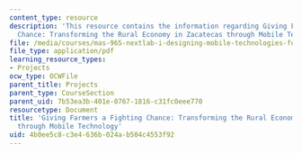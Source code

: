 ```yaml
---
content_type: resource
description: 'This resource contains the information regarding Giving Farmers a Fighting
  Chance: Transforming the Rural Economy in Zacatecas through Mobile Technology.'
file: /media/courses/mas-965-nextlab-i-designing-mobile-technologies-for-the-next-billion-users-fall-2008/4b0ee5c8c3e4636b024ab504c4553f92_MITMAS_965F08_farmers_m2.pdf
file_type: application/pdf
learning_resource_types:
- Projects
ocw_type: OCWFile
parent_title: Projects
parent_type: CourseSection
parent_uid: 7b53ea3b-401e-0767-1816-c31fc0eee770
resourcetype: Document
title: 'Giving Farmers a Fighting Chance: Transforming the Rural Economy in Zacatecas
  through Mobile Technology'
uid: 4b0ee5c8-c3e4-636b-024a-b504c4553f92
---
```

